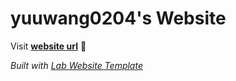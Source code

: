 
# yuuwang0204's Website

Visit **[website url](#)** 🚀

_Built with [Lab Website Template](https://greene-lab.gitbook.io/lab-website-template-docs)_

